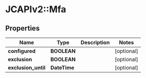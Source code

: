 # JCAPIv2::Mfa

## Properties
Name | Type | Description | Notes
------------ | ------------- | ------------- | -------------
**configured** | **BOOLEAN** |  | [optional] 
**exclusion** | **BOOLEAN** |  | [optional] 
**exclusion_until** | **DateTime** |  | [optional] 


